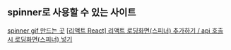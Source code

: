 ## spinner로 사용할 수 있는 사이트
[spinner gif 만드는 곳](https://loading.io/)
[[리액트 React] 리액트 로딩화면(스피너) 추가하기 / api 호출 시 로딩화면(스피너) 넣기](https://anerim.tistory.com/221)